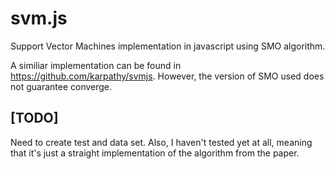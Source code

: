 svm.js
===

Support Vector Machines implementation in javascript using SMO algorithm.

A similiar implementation can be found in https://github.com/karpathy/svmjs.
However, the version of SMO used does not guarantee converge.

[TODO]
---
Need to create test and data set. Also, I haven't tested yet at all,
meaning that it's just a straight implementation of the algorithm from
the paper.